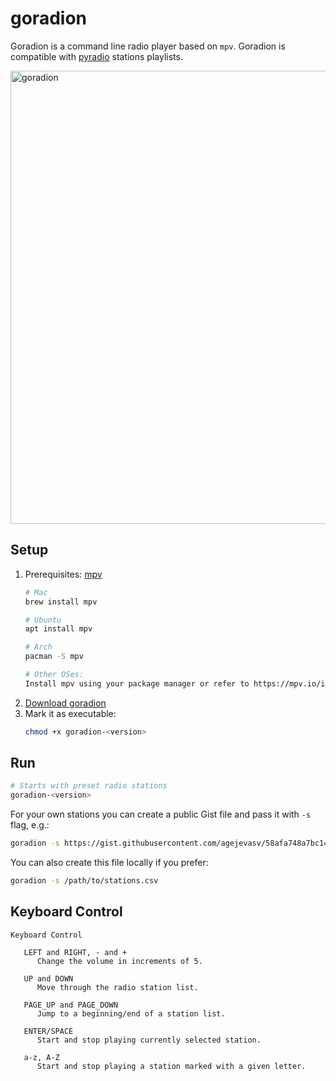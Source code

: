 # goradion
Goradion is a command line radio player based on `mpv`. Goradion is compatible with [pyradio](https://github.com/coderholic/pyradio) stations playlists.

<img width="725" alt="goradion" src="https://github.com/agejevasv/goradion/assets/1682086/4d0aa823-8662-42f8-a6ad-c601486fcf6d">

## Setup

1. Prerequisites: [mpv](https://mpv.io/)
   ```bash
   # Mac
   brew install mpv

   # Ubuntu
   apt install mpv

   # Arch
   pacman -S mpv

   # Other OSes:
   Install mpv using your package manager or refer to https://mpv.io/installation/
   ```
3. [Download goradion](https://github.com/agejevasv/goradion/releases/latest)
4. Mark it as executable:
   ```bash
   chmod +x goradion-<version>
   ```

## Run
```bash
# Starts with preset radio stations
goradion-<version>
```

For your own stations you can create a public Gist file and pass it with `-s` flag, e.g.:

```bash
goradion -s https://gist.githubusercontent.com/agejevasv/58afa748a7bc14dcccab1ca237d14a0b/raw/stations.csv
```

You can also create this file locally if you prefer:

```bash
goradion -s /path/to/stations.csv
```
## Keyboard Control
```
Keyboard Control

   LEFT and RIGHT, - and +
      Change the volume in increments of 5.

   UP and DOWN
      Move through the radio station list.

   PAGE_UP and PAGE_DOWN
      Jump to a beginning/end of a station list.

   ENTER/SPACE
      Start and stop playing currently selected station.

   a-z, A-Z
      Start and stop playing a station marked with a given letter.
              
```
